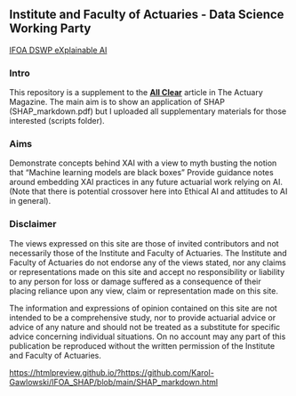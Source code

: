 
## Institute and Faculty of Actuaries - Data Science Working Party 

[IFOA DSWP eXplainable AI](https://ifoadatascienceresearch.github.io/explainable-ai/)

### Intro

This repository is a supplement to the __[All Clear](https://www.theactuary.com/issues/2022/03/march-2022)__ article in The Actuary Magazine. The main aim is to show an application of SHAP (SHAP_markdown.pdf) but I uploaded all supplementary materials for those interested (scripts folder).

### Aims

Demonstrate concepts behind XAI with a view to myth busting the notion that “Machine learning models are black boxes”
Provide guidance notes around embedding XAI practices in any future actuarial work relying on AI. (Note that there is potential crossover here into Ethical AI and attitudes to AI in general).

### Disclaimer

The views expressed on this site are those of invited contributors and not necessarily those of the Institute and Faculty of Actuaries. The Institute and Faculty of Actuaries do not endorse any of the views stated, nor any claims or representations made on this site and accept no responsibility or liability to any person for loss or damage suffered as a consequence of their placing reliance upon any view, claim or representation made on this site.

The information and expressions of opinion contained on this site are not intended to be a comprehensive study, nor to provide actuarial advice or advice of any nature and should not be treated as a substitute for specific advice concerning individual situations. On no account may any part of this publication be reproduced without the written permission of the Institute and Faculty of Actuaries.

https://htmlpreview.github.io/?https://github.com/Karol-Gawlowski/IFOA_SHAP/blob/main/SHAP_markdown.html